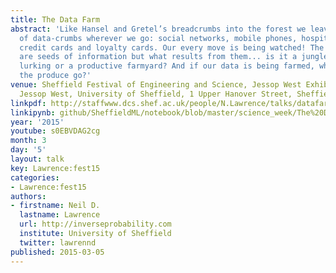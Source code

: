 ```yaml
---
title: The Data Farm
abstract: 'Like Hansel and Gretel’s breadcrumbs into the forest we leave a data trail
  of data-crumbs wherever we go: social networks, mobile phones, hospital visits,
  credit cards and loyalty cards. Our every move is being watched! The data-crumbs
  are seeds of information but what results from them... is it a jungle with dangers
  lurking or a productive farmyard? And if our data is being farmed, where does all
  the produce go?'
venue: Sheffield Festival of Engineering and Science, Jessop West Exhibition Space,
  Jessop West, University of Sheffield, 1 Upper Hanover Street, Sheffield S3 7RA
linkpdf: http://staffwww.dcs.shef.ac.uk/people/N.Lawrence/talks/datafarm_science15.pdf
linkipynb: github/SheffieldML/notebook/blob/master/science_week/The%20Data%20Farm.ipynb
year: '2015'
youtube: s0EBVDAG2cg
month: 3
day: '5'
layout: talk
key: Lawrence:fest15
categories:
- Lawrence:fest15
authors:
- firstname: Neil D.
  lastname: Lawrence
  url: http://inverseprobability.com
  institute: University of Sheffield
  twitter: lawrennd
published: 2015-03-05
---
```

